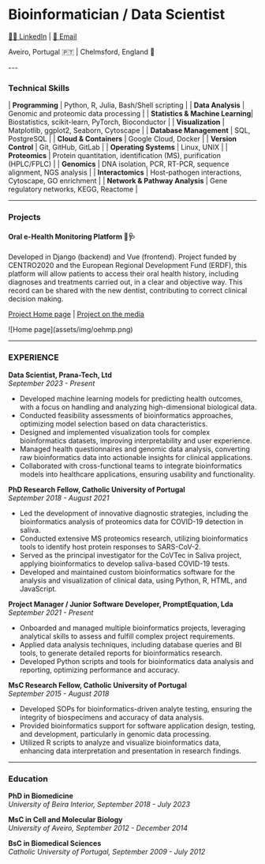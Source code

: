 # Bioinformatician / Data Scientist
[🕴🏼 LinkedIn](https://www.linkedin.com/in/eduardojmesteves/) | [📧 Email](mailto:eduardojmestves@gmail.com)
<p>Aveiro, Portugal 🇵🇹 | Chelmsford, England 🏴󠁧󠁢󠁥󠁮󠁧󠁿</p>
---

### Technical Skills

| **Programming**                 | Python, R, Julia, Bash/Shell scripting                               |
| **Data Analysis**               | Genomic and proteomic data processing                                |
| **Statistics & Machine Learning**| Biostatistics, scikit-learn, PyTorch, Bioconductor                  |
| **Visualization**               | Matplotlib, ggplot2, Seaborn, Cytoscape                              |
| **Database Management**         | SQL, PostgreSQL                                                      |
| **Cloud & Containers**          | Google Cloud, Docker                                                 |
| **Version Control**             | Git, GitHub, GitLab                                                  |
| **Operating Systems**           | Linux, UNIX                                                          |
| **Proteomics**                  | Protein quantitation, identification (MS), purification (HPLC/FPLC)  |
| **Genomics**                    | DNA isolation, PCR, RT-PCR, sequence alignment, NGS analysis         |
| **Interactomics**               | Host-pathogen interactions, Cytoscape, GO enrichment                 |
| **Network & Pathway Analysis**  | Gene regulatory networks, KEGG, Reactome                             |


---

### **Projects**

#### Oral e-Health Monitoring Platform 🦷🩺
Developed in Django (backend) and Vue (frontend).
Project funded by CENTRO2020 and the European Regional Development Fund (ERDF), this platform will allow patients to access their oral health history, including diagnoses and treatments carried out, in a clear and objective way. This record can be shared with the new dentist, contributing to correct clinical decision making.
<p>

[Project Home page](https://teethwallet.com/) | [Project on the media](https://fmd.viseu.ucp.pt/pt-pt/noticias/plataforma-oehmp-para-diagnostico-diferenciado-e-tratamentos-inovadores-9346)

</p>
![Home page](assets/img/oehmp.png)

---

### EXPERIENCE
**Data Scientist, Prana-Tech, Ltd**  
*September 2023 - Present*
- Developed machine learning models for predicting health outcomes, with a focus on handling and analyzing high-dimensional biological data.
- Conducted feasibility assessments of bioinformatics approaches, optimizing model selection based on data characteristics.
- Designed and implemented visualization tools for complex bioinformatics datasets, improving interpretability and user experience.
- Managed health questionnaires and genomic data analysis, converting raw bioinformatics data into actionable insights for clinical applications.
- Collaborated with cross-functional teams to integrate bioinformatics models into healthcare applications, ensuring usability and functionality.

**PhD Research Fellow, Catholic University of Portugal**  
*September 2018 - August 2021*

- Led the development of innovative diagnostic strategies, including the bioinformatics analysis of proteomics data for COVID-19 detection in saliva.
- Conducted extensive MS proteomics research, utilizing bioinformatics tools to identify host protein responses to SARS-CoV-2.
- Served as the principal investigator for the CoVTec in Saliva project, applying bioinformatics to develop saliva-based COVID-19 tests.
- Developed and maintained custom bioinformatics software for the analysis and visualization of clinical data, using Python, R, HTML, and JavaScript.

**Project Manager / Junior Software Developer, PromptEquation, Lda**  
*September 2021 - Present*

- Onboarded and managed multiple bioinformatics projects, leveraging analytical skills to assess and fulfill complex project requirements.
- Applied data analysis techniques, including database queries and BI tools, to generate detailed reports for bioinformatics research.
- Developed Python scripts and tools for bioinformatics data analysis and reporting, optimizing performance and accuracy.

**MsC Research Fellow, Catholic University of Portugal**  
*September 2015 - August 2018*

- Developed SOPs for bioinformatics-driven analyte testing, ensuring the integrity of biospecimens and accuracy of data analysis.
- Provided bioinformatics support for software application design, testing, and development, particularly in genomic data processing.
- Utilized R scripts to analyze and visualize bioinformatics data, enhancing data interpretation and presentation in research findings.

---

### **Education**

**PhD in Biomedicine**  
*University of Beira Interior, September 2018 - July 2023*

**MsC in Cell and Molecular Biology**  
*University of Aveiro, September 2012 - December 2014*

**BsC in Biomedical Sciences**  
*Catholic University of Portugal, September 2009 - July 2012*
